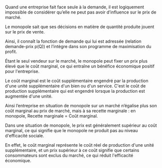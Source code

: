 Quand une entreprise fait face seule à la demande, il est logiquement impossible de considérer qu’elle ne peut pas avoir d’influence sur le prix de marché.

Le monopole sait que ses décisions en matière de quantité produite jouent sur le prix de vente.

Ainsi, il connaît la fonction de demande qui lui est adressée (relation demande-prix p(Q)) et l’intègre dans son programme de maximisation du profit.

Étant le seul vendeur sur le marché, le monopole peut fixer un prix plus élevé que le coût marginal, ce qui entraîne un bénéfice économique positif pour l'entreprise.

Le coût marginal est le coût supplémentaire engendré par la production d'une unité supplémentaire d'un bien ou d'un service. C'est le coût de production supplémentaire qui est engendré lorsque la production est augmentée d'une unité.

Ainsi l’entreprise en situation de monopole sur un marché n’égalise plus son coût marginal au prix de marché, mais à sa recette marginale : en monopole, Recette marginale = Coût marginal.

Dans une situation de monopole, le prix est généralement supérieur au coût marginal, ce qui signifie que le monopole ne produit pas au niveau d'efficacité sociale.

En effet, le coût marginal représente le coût réel de production d'une unité supplémentaire, et un prix supérieur à ce coût signifie que certains consommateurs sont exclus du marché, ce qui réduit l'efficacité économique.